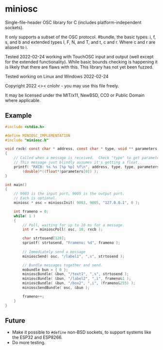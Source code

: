 # miniosc

Single-file-header OSC library for C (includes platform-independent sockets).

It only supports a subset of the OSC protocol. #bundle, the basic types:
i, f, s, and b and extended types I, F, N, and T, and t, c and r. Where c and
r are aliased to i.
  
Tested 2022-02-24 working with TouchOSC input and output (well except for the
extended functionality).  While basic bounds checking is happening it is
likely that there are flaws with this.  This library has not yet been
fuzzed.

Tested working on Linux and Windows 2022-02-24
 
Copyright 2022 <>< cnlohr - you may use this file freely.
 
It may be licensed under the MIT/x11, NewBSD, CC0 or Public Domain where applicable.

## Example

```c
#include <stdio.h>

#define MINIOSC_IMPLEMENTATION
#include "miniosc.h"

void rxcb( const char * address, const char * type, void ** parameters )
{
	// Called when a message is received.  Check "type" to get parameters 
	// This message just blindly assumes it's getting a float.
	printf( "RXCB: %s %s [%p %p] %f\n", address, type, type, parameters[0],
		(double)*((float*)parameters[0]) );
}

int main()
{
	// 9003 is the input port, 9005 is the output port.
	// Each is optional.
	miniosc * osc = minioscInit( 9003, 9005, "127.0.0.1", 0 );

	int frameno = 0;
	while( 1 )
	{
		// Poll, waiting for up to 10 ms for a message.
		int r = minioscPoll( osc, 10, rxcb );

		char strtosend[128];
		sprintf( strtosend, "Frameno: %d", frameno );
		
		// Immediately send a message
		minioscSend( osc, "/label1", ",s", strtosend );

		// Bundle messages together and send.
		mobundle bun = { 0 };
		minioscBundle( &bun, "/text1", ",s", strtosend );
		minioscBundle( &bun, "/label2", ",i", frameno&1 );
		minioscBundle( &bun, "/box2", ",i", (frameno&255) );
		minioscSendBundle( osc, &bun );

		frameno++;
	}
}
```

## Future

 * Make it possible to `#define` non-BSD sockets, to support systems like the ESP32 and ESP8266.
 * Do more testing.
